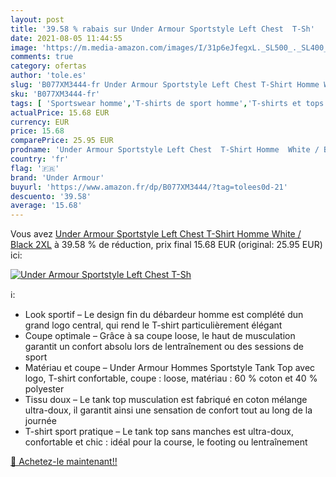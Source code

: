 ```yaml
---
layout: post
title: '39.58 % rabais sur Under Armour Sportstyle Left Chest  T-Sh'
date: 2021-08-05 11:44:55
image: 'https://m.media-amazon.com/images/I/31p6eJfegxL._SL500_._SL400_.jpg'
comments: true
category: ofertas
author: 'tole.es'
slug: 'B077XM3444-fr Under Armour Sportstyle Left Chest T-Shirt Homme White /...'
sku: 'B077XM3444-fr'
tags: [ 'Sportswear homme','T-shirts de sport homme','T-shirts et tops de sport homme','Vêtements','Vêtements homme','under armour', ]
actualPrice: 15.68 EUR
currency: EUR
price: 15.68
comparePrice: 25.95 EUR
prodname: 'Under Armour Sportstyle Left Chest  T-Shirt Homme  White / Black   2XL'
country: 'fr'
flag: '🇫🇷'
brand: 'Under Armour'
buyurl: 'https://www.amazon.fr/dp/B077XM3444/?tag=tolees0d-21'
descuento: '39.58'
average: '15.68'
---
```


Vous avez [Under Armour Sportstyle Left Chest  T-Shirt Homme  White / Black   2XL](https://www.amazon.fr/dp/B077XM3444/?tag=tolees0d-21)  à  39.58 % de réduction, prix final  15.68 EUR (original: 25.95 EUR) ici:

[![Under Armour Sportstyle Left Chest  T-Sh](https://m.media-amazon.com/images/I/31p6eJfegxL._SL500_._SL400_.jpg)](https://www.amazon.fr/dp/B077XM3444/?tag=tolees0d-21)

ℹ️:

- Look sportif – Le design fin du débardeur homme est complété dun grand logo central, qui rend le T-shirt particulièrement élégant
- Coupe optimale – Grâce à sa coupe loose, le haut de musculation garantit un confort absolu lors de lentraînement ou des sessions de sport
- Matériau et coupe – Under Armour Hommes Sportstyle Tank Top avec logo, T-shirt confortable, coupe : loose, matériau : 60 % coton et 40 % polyester
- Tissu doux – Le tank top musculation est fabriqué en coton mélange ultra-doux, il garantit ainsi une sensation de confort tout au long de la journée
- T-shirt sport pratique – Le tank top sans manches est ultra-doux, confortable et chic : idéal pour la course, le footing ou lentraînement

[🛒 Achetez-le maintenant!!](https://www.amazon.fr/dp/B077XM3444/?tag=tolees0d-21)
